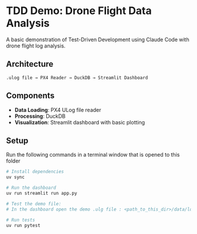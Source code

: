 # TDD Demo: Drone Flight Data Analysis

A basic demonstration of Test-Driven Development using Claude Code with drone flight log analysis.

## Architecture

```
.ulog file → PX4 Reader → DuckDB → Streamlit Dashboard
```

## Components

- **Data Loading**: PX4 ULog file reader
- **Processing**: DuckDB
- **Visualization**: Streamlit dashboard with basic plotting

## Setup
Run the following commands in a terminal window that is opened to this folder
```bash
# Install dependencies
uv sync

# Run the dashboard
uv run streamlit run app.py

# Test the demo file:
# In the dashboard open the demo .ulg file : <path_to_this_dir>/data/longflight.ulg

# Run tests
uv run pytest
```
